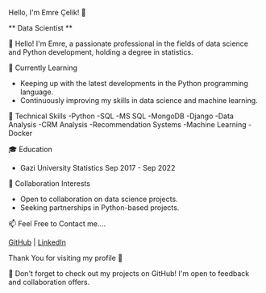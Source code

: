 Hello, I'm Emre Çelik! 👋

** Data Scientist **

🚀 Hello! I'm Emre, a passionate professional in the fields of data science and Python development, holding a degree in statistics.

🌱 Currently Learning
- Keeping up with the latest developments in the Python programming language.
- Continuously improving my skills in data science and machine learning.

🔧 Technical Skills
-Python
-SQL
-MS SQL
-MongoDB
-Django
-Data Analysis
-CRM Analysis
-Recommendation Systems
-Machine Learning
-Docker

🎓 Education
- Gazi University Statistics   Sep 2017 - Sep 2022

🤝 Collaboration Interests
- Open to collaboration on data science projects.
- Seeking partnerships in Python-based projects.

📫 Feel Free to Contact me....

[GitHub](https://github.com/cellikkemre) | [LinkedIn](https://www.linkedin.com/in/cellikkemre/)

Thank You for visiting my profile 🙏




👀 Don't forget to check out my projects on GitHub! I'm open to feedback and collaboration offers.

